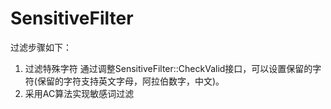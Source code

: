 # SensitiveFilter

过滤步骤如下：
1. 过滤特殊字符
   通过调整SensitiveFilter::CheckValid接口，可以设置保留的字符(保留的字符支持英文字母，阿拉伯数字，中文)。
2. 采用AC算法实现敏感词过滤


